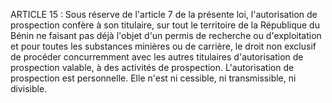 ARTICLE 15 : Sous réserve de l'article 7 de la présente loi,
l'autorisation de prospection confère à son titulaire, sur tout le
territoire de la République du Bénin ne faisant pas déjà l'objet d'un
permis de recherche ou d'exploitation et pour toutes les substances
minières ou de carrière, le droit non exclusif de procéder concurremment
avec les autres titulaires d'autorisation de prospection valable, à des
activités de prospection.
L'autorisation de prospection est personnelle. Elle n'est ni cessible,
ni transmissible, ni divisible.